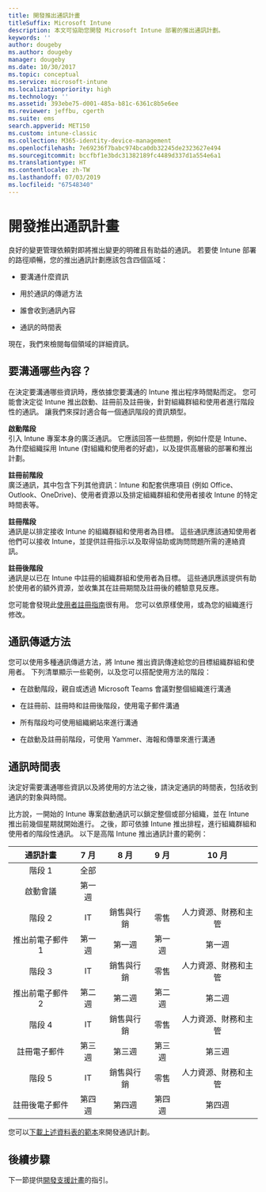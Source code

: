 ```yaml
---
title: 開發推出通訊計畫
titleSuffix: Microsoft Intune
description: 本文可協助您開發 Microsoft Intune 部署的推出通訊計劃。
keywords: ''
author: dougeby
ms.author: dougeby
manager: dougeby
ms.date: 10/30/2017
ms.topic: conceptual
ms.service: microsoft-intune
ms.localizationpriority: high
ms.technology: ''
ms.assetid: 393ebe75-d001-485a-b81c-6361c8b5e6ee
ms.reviewer: jeffbu, cgerth
ms.suite: ems
search.appverid: MET150
ms.custom: intune-classic
ms.collection: M365-identity-device-management
ms.openlocfilehash: 7e69236f7babc974bca0db32245de2323627e494
ms.sourcegitcommit: bccfbf1e3bdc31382189fc4489d337d1a554e6a1
ms.translationtype: HT
ms.contentlocale: zh-TW
ms.lasthandoff: 07/03/2019
ms.locfileid: "67548340"
---
```

# <a name="develop-a-rollout-communication-plan"></a>開發推出通訊計畫

良好的變更管理依頼對即將推出變更的明確且有助益的通訊。 若要使 Intune 部署的路徑順暢，您的推出通訊計劃應該包含四個區域：

- 要溝通什麼資訊

- 用於通訊的傳遞方法

- 誰會收到通訊內容

- 通訊的時間表

現在，我們來檢閱每個領域的詳細資訊。

## <a name="what-needs-to-be-communicated"></a>要溝通哪些內容？

在決定要溝通哪些資訊時，應依據您要溝通的 Intune 推出程序時間點而定。 您可能會決定從 Intune 推出啟動、註冊前及註冊後，針對組織群組和使用者進行階段性的通訊。 讓我們來探討適合每一個通訊階段的資訊類型。

**啟動階段** <br/>引入 Intune 專案本身的廣泛通訊。 它應該回答一些問題，例如什麼是 Intune、為什麼組織採用 Intune (對組織和使用者的好處)，以及提供高層級的部署和推出計劃。

**註冊前階段**<br/> 廣泛通訊，其中包含下列其他資訊：Intune 和配套供應項目 (例如 Office、Outlook、OneDrive)、使用者資源以及排定組織群組和使用者接收 Intune 的特定時間表等。

**註冊階段**<br/> 通訊是以排定接收 Intune 的組織群組和使用者為目標。 這些通訊應該通知使用者他們可以接收 Intune，並提供註冊指示以及取得協助或詢問問題所需的連絡資訊。

**註冊後階段**<br/> 通訊是以已在 Intune 中註冊的組織群組和使用者為目標。 這些通訊應該提供有助於使用者的額外資源，並收集其在註冊期間及註冊後的體驗意見反應。

您可能會發現此[使用者註冊指南](https://gallery.technet.microsoft.com/Intune-End-User-Enrollment-3a0c9b0c?WT.mc_id=Blog_Intune_General_PCIT)很有用。 您可以依原樣使用，或為您的組織進行修改。

## <a name="communication-delivery-methods"></a>通訊傳遞方法

您可以使用多種通訊傳遞方法，將 Intune 推出資訊傳達給您的目標組織群組和使用者。 下列清單顯示一些範例，以及您可以搭配使用方法的階段：

- 在啟動階段，親自或透過 Microsoft Teams 會議對整個組織進行溝通

- 在註冊前、註冊時和註冊後階段，使用電子郵件溝通

- 所有階段均可使用組織網站來進行溝通

- 在啟動及註冊前階段，可使用 Yammer、海報和傳單來進行溝通

## <a name="communications-timeline"></a>通訊時間表

決定好需要溝通哪些資訊以及將使用的方法之後，請決定通訊的時間表，包括收到通訊的對象與時間。

比方說，一開始的 Intune 專案啟動通訊可以鎖定整個或部分組織，並在 Intune 推出前幾個星期就開始進行。 之後，即可依據 Intune 推出排程，進行組織群組和使用者的階段性通訊。 以下是高階 Intune 推出通訊計畫的範例：

  | **通訊計畫** | **7 月** | **8 月** | **9 月** | **10 月** |
|:---:|:---:|:---:|:---:|:---:|
| 階段 1  | 全部 |  |  |  |                                                         
| 啟動會議 | 第一週 |  |  |  |                                                         
| 階段 2 | IT | 銷售與行銷 | 零售 | 人力資源、財務和主管 |
| 推出前電子郵件 1 | 第一週 | 第一週 | 第一週 | 第一週 |
| 階段 3 | IT | 銷售與行銷 | 零售 | 人力資源、財務和主管 |
| 推出前電子郵件 2 | 第二週 | 第二週 | 第二週 | 第二週 |
| 階段 4 | IT | 銷售與行銷 | 零售 | 人力資源、財務和主管 |
| 註冊電子郵件 | 第三週 | 第三週 | 第三週 | 第三週 |
| 階段 5 | IT | 銷售與行銷 | 零售 | 人力資源、財務和主管 |
| 註冊後電子郵件 | 第四週 | 第四週 | 第四週 | 第四週 |

您可以[下載上述資料表的範本](https://gallery.technet.microsoft.com/Intune-deployment-planning-fae156c2?redir=0)來開發通訊計劃。

## <a name="next-step"></a>後續步驟

下一節提供[開發支援計畫](planning-guide-support-plan.md)的指引。
